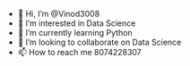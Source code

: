 - 👋 Hi, I’m @Vinod3008
- 👀 I’m interested in Data Science
- 🌱 I’m currently learning Python
- 💞️ I’m looking to collaborate on Data Science
- 📫 How to reach me 8074228307

<!---
Vinod3008/Vinod3008 is a ✨ special ✨ repository because its `README.md` (this file) appears on your GitHub profile.
You can click the Preview link to take a look at your changes.
--->
